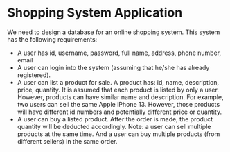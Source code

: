 # Shopping System Application
We need to design a database for an online shopping system. This system has the following requirements:
- A user has id, username, password, full name, address, phone number, email 
- A user can login into the system (assuming that he/she has already registered).
- A user can list a product for sale. A product has: id, name, description, price, quantity. It is assumed that each product is listed by only a user. However, products can have similar name and description. For example, two users can sell the same Apple iPhone 13. However, those products will have different id numbers and potentially different price or quantity.  
- A user can buy a listed product. After the order is made, the product quantity will be deducted accordingly. Note: a user can sell multiple products at the same time. And a user can buy multiple products (from different sellers) in the same order.

